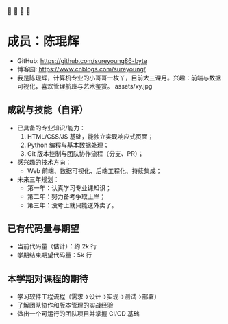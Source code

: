 ### :star_struck:  :star_struck:  :star_struck:  :star_struck:
# 成员：陈琨辉

- GitHub: https://github.com/sureyoung86-byte
- 博客园: https://www.cnblogs.com/sureyoung/
- 我是陈琨辉，计算机专业的小哥哥一枚丫，目前大三课月。兴趣：前端与数据可视化，喜欢管理航班与艺术鉴赏。
  assets/xy.jpg
## 成就与技能（自评）
- 已具备的专业知识/能力：
  1. HTML/CSS/JS 基础，能独立实现响应式页面；
  2. Python 编程与基本数据处理；
  3. Git 版本控制与团队协作流程（分支、PR）；
- 感兴趣的技术方向：
  - Web 前端、数据可视化、后端工程化、持续集成；
- 未来三年规划：
  - 第一年：认真学习专业课知识；
  - 第二年：努力备考争取上岸；
  - 第三年：没考上就只能送外卖了。

## 已有代码量与期望
- 当前代码量（估计）：约 2k 行
- 学期结束期望代码量：5k 行

## 本学期对课程的期待
- 学习软件工程流程（需求->设计->实现->测试->部署）
- 了解团队协作和版本管理的实战经验
- 做出一个可运行的团队项目并掌握 CI/CD 基础
